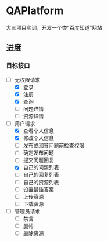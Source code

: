 # QAPlatform
大三项目实训，开发一个类“百度知道”网站

## 进度
### 目标接口

- [ ] 无权限请求
  - [x] 登录
  - [x] 注册
  - [x] 查询
  - [ ] 问题详情
  - [ ] 资源详情
- [ ] 用户请求
  - [x] 查看个人信息
  - [x] 修改个人信息
  - [ ] 发布或回答问题前检查权限
  - [ ] 确定发布问题
  - [ ] 提交问题回复
  - [x] 自己的问题列表
  - [ ] 自己的回复列表
  - [ ] 自己的资源列表
  - [ ] 设置最佳答案
  - [ ] 上传资源
  - [ ] 下载资源
- [ ] 管理员请求
  - [ ] 禁言
  - [ ] 删帖
  - [ ] 删除资源
